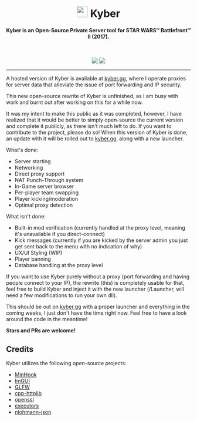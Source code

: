<h1 align="center"><img src="https://kyber.gg/logo.svg" width="30rem"> Kyber</h1>

<h4 align="center">Kyber is an Open-Source Private Server tool for STAR WARS™ Battlefront™ II (2017).</h4>
<br>
<p align="center">
  <a href="https://twitter.com/BattleDashBR"><img src="https://img.shields.io/badge/Twitter-@BattleDashBR-1da1f2.svg?logo=twitter"></a>
  <a href="https://discord.gg/kyber">
      <img src="https://img.shields.io/discord/305338604316655616.svg?label=Discord&logo=discord&color=778cd4">
  </a>
  
</p>

------

A hosted version of Kyber is available at [kyber.gg](https://kyber.gg), where I operate proxies for server data that alleviate the issue of port forwarding and IP security.

This new open-source rewrite of Kyber is unfinished, as I am busy with work and burnt out after working on this for a while now.

It was my intent to make this public as it was completed, however, I have realized that it would be better to simply open-source the current version
and complete it publicly, as there isn't much left to do. If you want to contribute to the project, please do so! When this version of Kyber is done, an update with it will be rolled out to [kyber.gg](https://kyber.gg), along with a new launcher.

What's done:
* Server starting
* Networking
* Direct proxy support
* NAT Punch-Through system
* In-Game server browser
* Per-player team swapping
* Player kicking/moderation
* Optimal proxy detection

What isn't done:
* Built-in mod verification (currently handled at the proxy level, meaning it's unavailable if you direct-connect)
* Kick messages (currently if you are kicked by the server admin you just get sent back to the menu with no indication of why)
* UX/UI Styling (WIP)
* Player banning
* Database handling at the proxy level

If you want to use Kyber purely without a proxy (port forwarding and having people connect to your IP), the rewrite (this) is completely usable for that, feel free to build Kyber and inject it with the new launcher (/Launcher, will need a few modifications to run your own dll).

This should be out on [kyber.gg](https://kyber.gg) with a proper launcher and everything in the coming weeks, I just don't have the time right now. Feel free to have a look around the code in the meantime!

**Stars and PRs are welcome!**

## Credits

Kyber utilizes the following open-source projects:

- [MinHook](https://github.com/TsudaKageyu/minhook)
- [ImGUI](https://github.com/ocornut/imgui)
- [GLFW](https://glfw.org)
- [cpp-httplib](https://github.com/yhirose/cpp-httplib)
- [openssl](https://openssl.org)
- [executors](https://github.com/chriskohlhoff/executors)
- [nlohmann-json](https://github.com/nlohmann/json)
